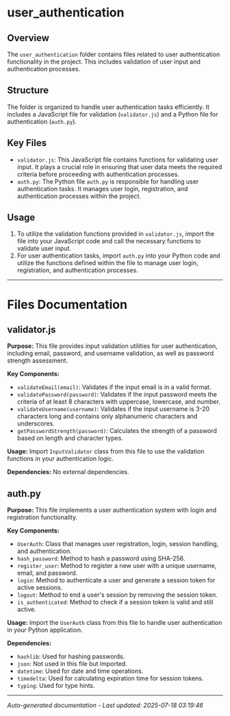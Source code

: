 # user_authentication

## Overview
The `user_authentication` folder contains files related to user authentication functionality in the project. This includes validation of user input and authentication processes.

## Structure
The folder is organized to handle user authentication tasks efficiently. It includes a JavaScript file for validation (`validator.js`) and a Python file for authentication (`auth.py`).

## Key Files
- `validator.js`: This JavaScript file contains functions for validating user input. It plays a crucial role in ensuring that user data meets the required criteria before proceeding with authentication processes.
- `auth.py`: The Python file `auth.py` is responsible for handling user authentication tasks. It manages user login, registration, and authentication processes within the project.

## Usage
1. To utilize the validation functions provided in `validator.js`, import the file into your JavaScript code and call the necessary functions to validate user input.
2. For user authentication tasks, import `auth.py` into your Python code and utilize the functions defined within the file to manage user login, registration, and authentication processes.

---

# Files Documentation

## validator.js

**Purpose:** This file provides input validation utilities for user authentication, including email, password, and username validation, as well as password strength assessment.

**Key Components:**
- `validateEmail(email)`: Validates if the input email is in a valid format.
- `validatePassword(password)`: Validates if the input password meets the criteria of at least 8 characters with uppercase, lowercase, and number.
- `validateUsername(username)`: Validates if the input username is 3-20 characters long and contains only alphanumeric characters and underscores.
- `getPasswordStrength(password)`: Calculates the strength of a password based on length and character types.

**Usage:** Import `InputValidator` class from this file to use the validation functions in your authentication logic.

**Dependencies:** No external dependencies.

## auth.py

**Purpose:** This file implements a user authentication system with login and registration functionality.

**Key Components:**
- `UserAuth`: Class that manages user registration, login, session handling, and authentication.
- `hash_password`: Method to hash a password using SHA-256.
- `register_user`: Method to register a new user with a unique username, email, and password.
- `login`: Method to authenticate a user and generate a session token for active sessions.
- `logout`: Method to end a user's session by removing the session token.
- `is_authenticated`: Method to check if a session token is valid and still active.

**Usage:** Import the `UserAuth` class from this file to handle user authentication in your Python application.

**Dependencies:**
- `hashlib`: Used for hashing passwords.
- `json`: Not used in this file but imported.
- `datetime`: Used for date and time operations.
- `timedelta`: Used for calculating expiration time for session tokens.
- `typing`: Used for type hints.

---
*Auto-generated documentation - Last updated: 2025-07-18 03:19:46*
